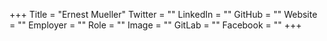 +++
Title = "Ernest Mueller"
Twitter = ""
LinkedIn = ""
GitHub = ""
Website = ""
Employer = ""
Role = ""
Image = ""
GitLab = ""
Facebook = ""
+++
